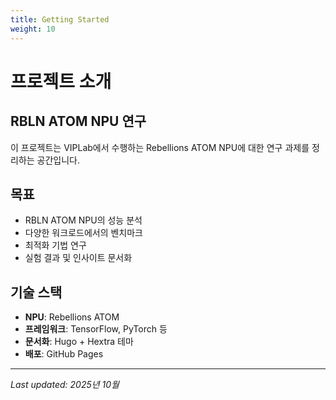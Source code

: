 ```yaml
---
title: Getting Started
weight: 10
---
```


# 프로젝트 소개

## RBLN ATOM NPU 연구

이 프로젝트는 VIPLab에서 수행하는 Rebellions ATOM NPU에 대한 연구 과제를 정리하는 공간입니다.

## 목표

- RBLN ATOM NPU의 성능 분석
- 다양한 워크로드에서의 벤치마크
- 최적화 기법 연구
- 실험 결과 및 인사이트 문서화

## 기술 스택

- **NPU**: Rebellions ATOM
- **프레임워크**: TensorFlow, PyTorch 등
- **문서화**: Hugo + Hextra 테마
- **배포**: GitHub Pages

---

*Last updated: 2025년 10월*

